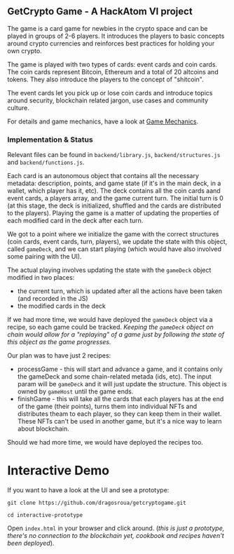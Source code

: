 ## GetCrypto Game - A HackAtom VI project

The game is a card game for newbies in the crypto space and can be played in groups of 2-6 players. It introduces the players to basic concepts around crypto currencies and reinforces best practices for holding your own crypto.

The game is played with two types of cards: event cards and coin cards. The coin cards represent Bitcoin, Ethereum and a total of 20 altcoins and tokens. They also introduce the players to the concept of "shitcoin".

The event cards let you pick up or lose coin cards and introduce topics around security, blockchain related jargon, use cases and community culture.

For details and game mechanics, have a look at [Game Mechanics](GameDescription.md).

### Implementation & Status

Relevant files can be found in `backend/library.js`, `backend/structures.js` and `backend/functions.js`.

Each card is an autonomous object that contains all the necessary metadata: description, points, and game state (if it's in the main deck, in a wallet, which player has it, etc). The deck contains all the coin cards aand event cards, a players array, and the game current turn. The initial turn is 0 (at this stage, the deck is initialized, shuffled and the cards are distributed to the players). Playing the game is a matter of updating the properties of each modified card in the deck after each turn.

We got to a point where we initialize the game with the correct structures (coin cards, event cards, turn, players), we update the state with this object, called `gameDeck`, and we can start playing (which would have also involved some pairing with the UI). 

The actual playing involves updating the state with the `gameDeck` object modified in two places:

- the current turn, which is updated after all the actions have been taken (and recorded in the JS)
- the modified cards in the deck

If we had more time, we would have deployed the `gameDeck` object via a recipe, so each game could be tracked. _Keeping the `gameDeck` object on chain would allow for a "replaying" of a game just by following the state of this object as the game progresses._

Our plan was to have just 2 recipes:

- processGame - this will start and advance a game, and it contains only the gameDeck and some chain-related metada (ids, etc). The input param will be `gameDeck` and it will just update the structure. This object is owned by `gameHost` until the game ends.
- finishGame - this will take all the cards that each players has at the end of the game (their points), turns them into individual NFTs and distributes theam to each player, so they can keep them in their wallet. These NFTs can't be used in another game, but it's a nice way to learn about blockchain.

Should we had more time, we would have deployed the recipes too.

# Interactive Demo

If you want to have a look at the UI and see a prototype:

`git clone https://github.com/dragosroua/getcryptogame.git`

`cd interactive-prototype`

Open `index.html` in your browser and click around. (_this is just a prototype, there's no connection to the blockchain yet, cookbook and recipes haven't been deployed_).
